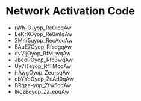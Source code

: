 # Network Activation Code
* rWh-O-yop_ReOIcqAw
* EeKrXOyop_Re0mIqAw
* 2Mnr5uyop_RecAcqAw
* EAuE7Oyop_RfscgqAw
* dvVijOyop_RfM-wqAw
* JbeePOyop_Rfc3wqAw
* Uy7ITeyop_RfTMcqAw
* i-AwgOyop_Zeu-sqAw
* qbYYoOyop_ZeAd0qAw
* BRqza-yop_Zfw5cqAw
* IRczBeyop_Za_eoqAw